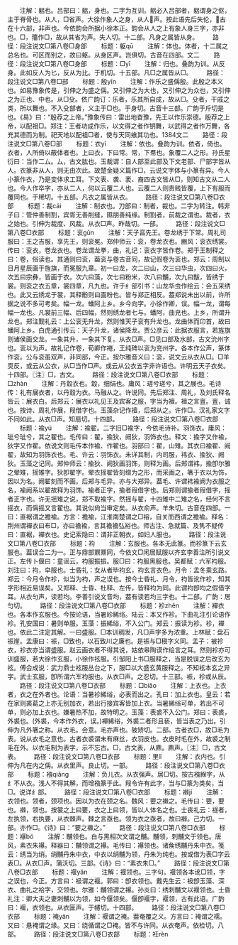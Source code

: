 <!-- { "loadSidebar": true } -->
　　注解：躳也。吕部曰：躳，身也。二字为互训。躳必入吕部者，躳谓身之伛，主于脊骨也。从人，□省声。大徐作象人之身，从人声。按此语先后失伦，古在十六部，非声也。今依韵会所据小徐本正。韵会从人之上有象人身三字，亦非也。□，籒作□，故从其省为声。失人切。十二部。凡身之属皆从身。
　　路径：段注说文□第八卷□身部
　　标题：躯qū
　　注解：体也。体者，十二属之总名也。可区而别之，故曰躯。从身区声。岂俱切。古音在四部。文二
　　路径：段注说文□第八卷□身部
　　标题：□yī
　　注解：归也。叠韵为训。从反身。此如反人为匕，反从为比。于机切。十五部。凡□之属皆从□。
　　路径：段注说文□第八卷□部
　　标题：殷yīn
　　注解：作乐之盛偁殷。此殷之本义也。如易豫象传是，引伸之为盛之偁。又引伸之为大也，又引伸之为众也，又引伸之为正也、中也。从□殳。依广韵订：乐者，乐其所自成，故从□。殳者，干戚之类，所以舞也。不入殳部者，义主于□也。于身切。古音十三部。广韵于斤切是也。《易》曰：“殷荐之上帝。”豫象传曰：雷出地奋豫，先王以作乐崇德。殷荐之上帝，以配祖□。郑注：王者功成作乐，以文得之者作钥舞，以武得之者作万舞，各充其德而为制。祀天地以配祖□者，使与天同飨其功也。1384文二
　　路径：段注说文□第八卷□部
　　标题：衣yī
　　注解：依也。叠韵为训。依者，倚也。衣者，人所倚以蔽体者也。上曰衣，下曰常。常，下帬也。象覆二人之形。孙氏星衍曰：当作二厶。厶，古文肱也。玉裁谓：自人部至此部及下文老部、尸部字皆从人。衣篆非从人，则无由次此。故楚金疑义篇作□，云说文字体与小篆有异。今人小篆作衣，乃是变体求工耳。下文表、袭、袤、裔四古文皆从□，则知古文从二人也。今人作卒字，亦从二人，何以云覆二人也。云覆二人则贵贱皆覆，上下有服而覆同也。于稀切。十五部。凡衣之属皆从衣。
　　路径：段注说文□第八卷□衣部
　　标题：裁cái
　　注解：制衣也。刀部曰：制者，裁也。二字为转注。韩非子曰：管仲善制割，宾胥无善削缝，隰朋善纯缘。制割者，前裁之谓也。裁者，衣之始也。引伸为裁度、风裁。从衣□声。昨哉切。一部。
　　路径：段注说文□第八卷□衣部
　　标题：衮ɡǔn
　　注解：天子亯先王。卷龙绣于下常。周礼司服曰：王之吉服，享先王，则衮冕。郑仲师云：衮，卷龙衣也。豳风：衮衣绣裳。传曰：衮衣，卷龙衣也。卷龙谓龙拳，曲，礼记：衮衣字皆作卷。郑于王制释之曰：卷，俗读也。其通则曰衮，葢衮与卷古音同，故记假卷为衮也。郑云：周制以日月星辰画于旌旗，而冕服九章。初一曰龙，次二曰山，次三曰华虫，次四曰火，次五曰宗彝，皆画于衣。次六曰藻，次七曰粉米，次八曰黼，次九曰黻，皆绣于裳。则衮之衣五章，裳四章，凡九也。许于纟部引书：山龙华虫作绘云：会五采绣也。此又云绣龙于裳，其释黺则曰画粉也。皆与郑正相反。葢郑说未出以前，许所据之说不多可考矣。幅一龙。蟠阿上乡。乡今向字。小徐作卿，误。幅一龙，谓每幅一龙也。凡裳前三幅、后四幅，然则绣龙者七与。蟠阿，曲皃也。上乡，所谓升龙也。郑注觐礼云：上公衮无升龙，然则惟天子衮有升龙也。龙曲体而卬首，故曰蟠阿上乡。白虎通引传云：天子升龙，诸侯降龙。贾公彦云：此据衣服言，若旌旗则诸侯画交龙。一象其升，一象其下复。从衣□声。□见口部及水部，古文沇州字也。衮以为声。故礼记作卷，荀卿作裷，王纯碑以衮为兖州字。各本作公声，篆体作衮。公与衮虽双声，非同部，今正。按尔雅音义曰：衮，说文云从衣从□。□羊耎反，或云从公衣，从□当作□声。或云从公衣五字非许语也。许明云天子衣矣。十四部。〖注〗□，古文。
　　路径：段注说文□第八卷□衣部
　　标题：□zhàn
　　注解：丹縠衣也。縠，细绢也。庸风：瑳兮瑳兮，其之展也。毛诗传：礼有展衣者，以丹縠为衣。马融从之。许说同。先后郑注、周礼，及刘氏释名皆云：展衣白。后郑云：展衣以礼见王及宾客之服，字当为襢。襢之言亶。亶，诚也。按诗、周礼作展，叚借字也。玉藻杂记作襢，后郑从之。许作□。汉礼家文字不同如此。从衣□声。知扇切。十四部。
　　路径：段注说文□第八卷□衣部
　　标题：褕yú
　　注解：褕翟。二字旧□褕字，今依毛诗补。羽饰衣。庸风：玼兮玼兮，其之翟也。毛传曰：翟，揄狄，阙狄，羽饰衣也。释文：揄字又作褕，狄字又作翟。依说文则毛传本作褕、作翟也。羽部曰：翟，山雉。其衣曰褕翟、阙翟，故知为羽饰衣也。毛、许云：羽饰衣。未详其制，内司服，袆衣、揄狄、阙狄。玉藻之记同。郑仲师云：揄狄、阙狄画羽饰，则释为画。后郑谓袆，揄卽尔雅之翚雉，摇雉字。狄卽翟字。翚衣摇翟皆刻缯为之形，而采画之，箸于衣以为饰，因以为名。阙翟刻而不画。后郑与毛异。亦与大郑异。葢毛、许谓袆褕阙为衣服之名，褕阙系以翟故释为羽饰。褕者正字，揄者叚借字也。后郑则谓揄者叚借字，摇者正字也。许无摇雉之说，郑不取褕字。然摇与翟，十四雉中二雉之名，经何不言摇衣，而偁摇又言翟也。其说似尙当审定矣。从衣俞声。羊朱切。古音在四部。一曰：直裾谓之襜褕。方言：襜褕，江淮南楚谓之□褣，自关而西谓之襜褕。释名：荆州谓襌衣曰布□，亦曰襜褕，言其襜襜弘裕也。师古注、急就篇、及隽不疑传曰：直裾，襌衣也。史记索隐曰：谓非正朝衣，如妇人服也。
　　路径：段注说文□第八卷□衣部
　　标题：袀
　　注解：玄服也。各本无此篆。而袗篆下云玄服也。葢误合二为一。正与鼎部鼏鼏同，今依文□闲居赋服以齐玄李善注所引说文正。左传卜偃曰：童谣云，袀服振振。服□曰：袀服黑服也。吴都赋：六军袀服。刘注曰：袀，皁服也。士昏礼：女从者毕袀玄，袀玄言衣色。月令：孟冬乘玄路。郑云：今月令作袗，似当为袀，声之误也。按今士昏礼、月令，袀皆讹作袗，知其字形相近易误矣。又郑释、士昏、杜释、左传，皆释袀为同。此谓袀卽均之假借字耳。从衣匀声，读若均。李善引说文音均，葢有读若均三字也。十二部。广韵：居匀切。
　　路径：段注说文□第八卷□衣部
　　标题：袗zhěn
　　注解：襌衣也。各本作玄服也。今按论语，当暑紾絺绤。陆云：本又作袗。下曲礼注引论语作袗。孔安国曰：暑则单服。玉藻：振絺绤，不入公门。郑云：振读为袗。袗，襌也。依此二注定其解。一曰盛服。□本训稠发，凡□声字多为浓重。上林赋：盘石裖崖。孟康曰：裖，□致也，以石致川之廉也。是裖与□稹字义同。孟子：被袗衣，袗衣亦当谓盛服。赵云画衣者不得其说，姑依皋陶谟作绘言之耳。然则袗亦可训盛服，若大徐作玄服，小徐作袨服。引邹阳上书□服释之，当是脱误之后改玄为袨。傅会成说：武力鼎士袨服丛台之下，服□以大盛玄黄服释之。不知袨本玄之异字。武士玄服，卽所谓六军袀服也。从衣□声。之忍切。十三部。裖，袗或从辰。
　　路径：段注说文□第八卷□衣部
　　标题：□biǎo
　　注解：上衣也。上衣者，衣之在外者也。论语：当暑袗絺绤，必表而出之。孔曰：加上衣也。皇云：若在家则裘葛之上亦无别加衣，若出行接宾客皆加上衣。当暑絺绤可单，若出不可单，则必加上衣也。嫌暑热不加，故特明之。玉藻：表裘不入公门。郑曰：表裘，外裘也。(外裘，今本作外衣，误。)襌絺绤，外裘二者形且亵，皆当表之乃出。引伸为凡外箸之称。从衣毛。会意。毛亦声也。陂矫切。二部。古者衣□，故□毛为表。说从衣毛之意也。古者衣裘谓未有麻丝，衣羽皮也。衣皮时毛在外，故裘之制毛在外。以衣毛制为表字，示不忘古。□，古文表，从麃。麃声。〖注〗□，古文表。
　　路径：段注说文□第八卷□衣部
　　标题：里lǐ
　　注解：衣内也。引伸为凡在内之偁。从衣里声。良止切。一部。
　　路径：段注说文□第八卷□衣部
　　标题：襁qiǎnɡ
　　注解：负儿衣。从衣强声。居□切。按古襁緥字，从纟不从衣。浅人不得其解，而增襁篆于此。叚令许有此字，当与□篆为类矣，当□。说详纟部。
　　路径：段注说文□第八卷□衣部
　　标题：襋jí
　　注解：衣领也。领者，颈项也。因以为衣在颈之名。魏风：要之襋之。毛传曰：要，要也。襋，领也。按裳之上曰要，衣之上曰领，皆以人体名之也。士丧礼云：襚者，左执领，右执要，从衣棘声。棘之言亟也。领为衣之亟者，故曰襋。己力切。一部。亦作□。《诗》曰：“要之襋之。”
　　路径：段注说文□第八卷□衣部
　　标题：襮bó
　　注解：黼领也。白与黑相次文谓之黼。黼领，刺黼文于领也。唐风，素衣朱襮。释器曰：黼领谓之襮。毛传曰：襮领也。诸矦绣黼丹朱中衣。笺云：绣当为绡。绡黼丹朱中衣，中衣以绡黼为领，丹朱为纯也。按或借为表□字云表□。从衣□声。蒲沃切。三部。《诗》曰：“素衣朱□。”
　　路径：段注说文□第八卷□衣部
　　标题：褗yǎn
　　注解：褗领也。三字句。褗领各本讹□领，字之误也，今正。方言曰：衱谓之褗。郭曰：卽衣领也。戴先生云：衱卽玉藻、深衣、曲礼之袷字，交领也。尔雅：黼领谓之襮。孙炎曰：绣刺黼文以褗领也。士昏礼注：卿大夫之妻刺黼以为领，如今偃领矣。偃卽褗字，褗领，古有此语。广韵曰：褗，衣领也。从衣匽声。于幰切。十四部。
　　路径：段注说文□第八卷□衣部
　　标题：裺yǎn
　　注解：褗谓之裺。葢奄覆之义。方言曰：裺谓之襦。又曰：悬裺谓之缘。又曰：绕循谓之□裺。皆不与许同。从衣奄声。依检切。八部。
　　路径：段注说文□第八卷□衣部
　　标题：衽rèn
